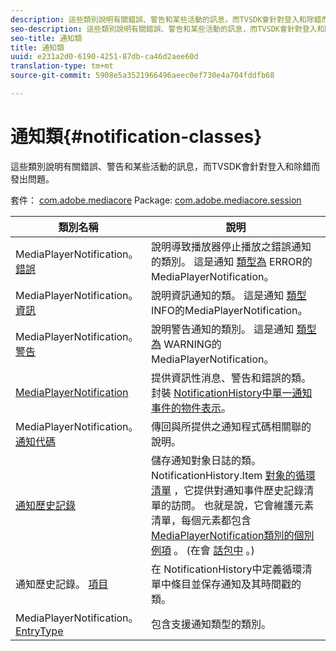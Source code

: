 ```yaml
---
description: 這些類別說明有關錯誤、警告和某些活動的訊息，而TVSDK會針對登入和除錯而發出問題。
seo-description: 這些類別說明有關錯誤、警告和某些活動的訊息，而TVSDK會針對登入和除錯而發出問題。
seo-title: 通知類
title: 通知類
uuid: e231a2d0-6190-4251-87db-ca46d2aee60d
translation-type: tm+mt
source-git-commit: 5908e5a3521966496aeec0ef730e4a704fddfb68

---
```



# 通知類{#notification-classes}

這些類別說明有關錯誤、警告和某些活動的訊息，而TVSDK會針對登入和除錯而發出問題。

套件： [com.adobe.mediacore](https://help.adobe.com/en_US/primetime/api/psdk/javadoc_1.4/com/adobe/mediacore/package-summary.html) Package: [com.adobe.mediacore.session](https://help.adobe.com/en_US/primetime/api/psdk/javadoc_1.4/com/adobe/mediacore/session/package-summary.html)

| 類別名稱 | 說明 |
|---|---|
| MediaPlayerNotification。 [錯誤](https://help.adobe.com/en_US/primetime/api/psdk/javadoc_1.4/com/adobe/mediacore/MediaPlayerNotification.Error.html) | 說明導致播放器停止播放之錯誤通知的類別。 這是通知 [類型為](https://help.adobe.com/en_US/primetime/api/psdk/javadoc_1.4/com/adobe/mediacore/MediaPlayerNotification.html) ERROR的MediaPlayerNotification。 |
| MediaPlayerNotification。 [資訊](https://help.adobe.com/en_US/primetime/api/psdk/javadoc_1.4/com/adobe/mediacore/MediaPlayerNotification.Info.html) | 說明資訊通知的類。 這是通知 [類型](https://help.adobe.com/en_US/primetime/api/psdk/javadoc_1.4/com/adobe/mediacore/MediaPlayerNotification.html) INFO的MediaPlayerNotification。 |
| MediaPlayerNotification。 [警告](https://help.adobe.com/en_US/primetime/api/psdk/javadoc_1.4/com/adobe/mediacore/MediaPlayerNotification.Warning.html) | 說明警告通知的類別。 這是通知 [類型為](https://help.adobe.com/en_US/primetime/api/psdk/javadoc_1.4/com/adobe/mediacore/MediaPlayerNotification.html) WARNING的MediaPlayerNotification。 |
| [MediaPlayerNotification](https://help.adobe.com/en_US/primetime/api/psdk/javadoc_1.4/com/adobe/mediacore/MediaPlayerNotification.html) | 提供資訊性消息、警告和錯誤的類。 封裝 [NotificationHistory中單一通知事件的物件表示](https://help.adobe.com/en_US/primetime/api/psdk/javadoc_1.4/com/adobe/mediacore/session/NotificationHistory.html)。 |
| MediaPlayerNotification。 [通知代碼](https://help.adobe.com/en_US/primetime/api/psdk/javadoc_1.4/com/adobe/mediacore/MediaPlayerNotification.NotificationCode.html) | 傳回與所提供之通知程式碼相關聯的說明。 |
| [通知歷史記錄](https://help.adobe.com/en_US/primetime/api/psdk/javadoc_1.4/com/adobe/mediacore/session/NotificationHistory.html) | 儲存通知對象日誌的類。 NotificationHistory.Item [對象的循環清單](https://help.adobe.com/en_US/primetime/api/psdk/javadoc_1.4/com/adobe/mediacore/session/NotificationHistory.Item.html) ，它提供對通知事件歷史記錄清單的訪問。 也就是說，它會維護元素清單，每個元素都包含 [MediaPlayerNotification類別的個別例項](https://help.adobe.com/en_US/primetime/api/psdk/javadoc_1.4/com/adobe/mediacore/MediaPlayerNotification.html) 。 (在會 [話包中](https://help.adobe.com/en_US/primetime/api/psdk/javadoc_1.4/com/adobe/mediacore/session/package-summary.html) 。) |
| 通知歷史記錄。 [項目](https://help.adobe.com/en_US/primetime/api/psdk/javadoc_1.4/com/adobe/mediacore/session/NotificationHistory.Item.html) | 在 [](https://help.adobe.com/en_US/primetime/api/psdk/javadoc_1.4/com/adobe/mediacore/session/NotificationHistory.html) NotificationHistory中定義循環清單中條目並保存通知及其時間戳的類。 |
| MediaPlayerNotification。 [EntryType](https://help.adobe.com/en_US/primetime/api/psdk/javadoc_1.4/com/adobe/mediacore/MediaPlayerNotification.EntryType.html) | 包含支援通知類型的類別。 |